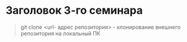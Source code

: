 # Заголовок 3-го семинара

> git clone <url- адрес репозитория> - клонирование внешнего репозитория на локальный ПК